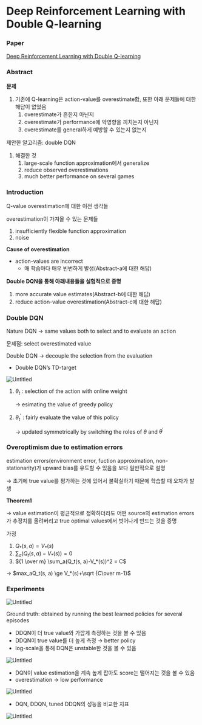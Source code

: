 # Deep Reinforcement Learning with Double Q-learning

### Paper

[Deep Reinforcement Learning with Double Q-learning](https://arxiv.org/abs/1509.06461)

### Abstract

**문제**

1. 기존에 Q-learning은 action-value를 overestimate함, 또한 아래 문제들에 대한 해답이 없었음
    1. overestimate가 흔한지 아닌지
    2. overestimate가 performance에 악영향을 끼치는지 아닌지
    3. overestimate를 general하게 예방할 수 있는지 없는지

제안한 알고리즘: double DQN

1. 해결한 것
    1. large-scale function approximation에서 generalize
    2. reduce observed overestimations
    3. much better performance on several games
    

### Introduction

Q-value overestimation에 대한 이전 생각들

overestimation이 가져올 수 있는 문제들

1. insufficiently flexible function approximation
2. noise

**Cause of overestimation**

- action-values are incorrect
    - 매 학습마다 매우 빈번하게 발생(Abstract-a에 대한 해답)

**Double DQN을 통해 아래내용들을 실험적으로 증명**

1. more accurate value estimates(Abstract-b에 대한 해답)
2. reduce action-value overestimation(Abstract-c에 대한 해답)

### Double DQN

Nature DQN → same values both to select and to evaluate an action

문제점: select overestimated value

Double DQN → decouple the selection from the evaluation

- Double DQN’s TD-target

![Untitled](Deep%20Reinforcement%20Learning%20with%20Double%20Q-learning%20e872901a55f642348a8b19103043aaa7/Untitled.png)

1. $\theta_t$ : selection of the action with online weight
    
    → esimating the value of greedy policy
    
2. $\theta^\prime_t$ : fairly evaluate the value of this policy
    
    → updated symmetrically by switching the roles of $\theta$ and $\theta^\prime$
    

### Overoptimism due to estimation errors

estimation errors(environment error, fuction approximation, non-stationarity)가 upward bias를 유도할 수 있음을 보다 일반적으로 설명

→ 초기에 true value를 평가하는 것에 있어서 불확실하기 때문에 학습할 때 오차가 발생

**Theorem1**

→ value estimation이 평균적으로 정확하더라도 어떤 source의 estimation errors가 추정치를 올려버리고 true optimal values에서 벗어나게 만드는 것을 증명

가정

1. $Q_*(s, a) = V_*(s)$
2. $\sum_a(Q_t(s, a)-V_*(s)) = 0$
3. ${1 \over m} \sum_a(Q_t(s, a)-V_*(s))^2 = C$

→ $max_aQ_t(s, a) \ge V_*(s)+\sqrt {C\over m-1}$

### Experiments

![Untitled](Deep%20Reinforcement%20Learning%20with%20Double%20Q-learning%20e872901a55f642348a8b19103043aaa7/Untitled%201.png)

Ground truth: obtained by running the best learned policies for several episodes 

- DDQN이 더 true value와 가깝게  측정하는 것을 볼 수 있음
- DDQN이 true value를 더 높게 측정 → better policy
- log-scale을 통해 DQN은 unstable한 것을 볼 수 있음

![Untitled](Deep%20Reinforcement%20Learning%20with%20Double%20Q-learning%20e872901a55f642348a8b19103043aaa7/Untitled%202.png)

- DQN이 value estimation을 계속 높게 잡아도 score는 떨어지는 것을 볼 수 있음
- overestimation → low performance

![Untitled](Deep%20Reinforcement%20Learning%20with%20Double%20Q-learning%20e872901a55f642348a8b19103043aaa7/Untitled%203.png)

- DQN, DDQN, tuned DDQN의 성능을 비교한 지표

![Untitled](Deep%20Reinforcement%20Learning%20with%20Double%20Q-learning%20e872901a55f642348a8b19103043aaa7/Untitled%204.png)